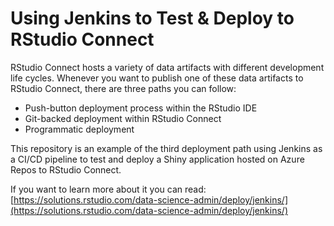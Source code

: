 # Using Jenkins to Test & Deploy to RStudio Connect 

RStudio Connect hosts a variety of data artifacts with different development 
life cycles. Whenever you want to publish one of these data artifacts to RStudio 
Connect, there are three paths you can follow:

 - Push-button deployment process within the RStudio IDE
 - Git-backed deployment within RStudio Connect
 - Programmatic deployment

This repository is an example of the third deployment path using Jenkins as
a CI/CD pipeline to test and deploy a Shiny application hosted on Azure Repos to RStudio Connect. 

If you want to learn more about it you can read: [https://solutions.rstudio.com/data-science-admin/deploy/jenkins/](https://solutions.rstudio.com/data-science-admin/deploy/jenkins/)